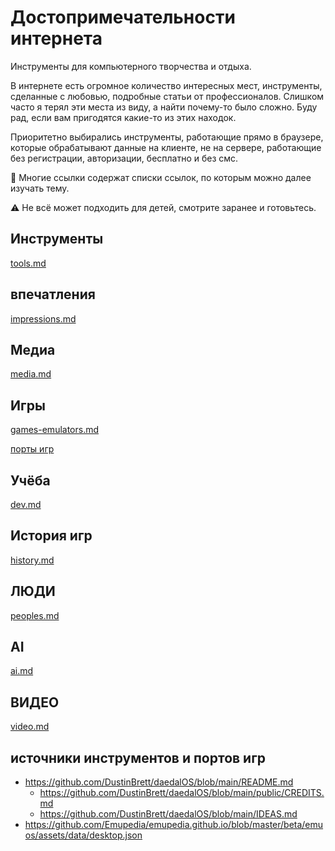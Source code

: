 # Достопримечательности интернета

Инструменты для компьютерного творчества и отдыха.

В интернете есть огромное количество интересных мест, инструменты, сделанные с любовью, подробные статьи от профессионалов. Слишком часто я терял эти места из виду, а найти почему-то было сложно. Буду рад, если вам пригодятся какие-то из этих находок.

Приоритетно выбирались инструменты, работающие прямо в браузере, которые обрабатывают данные на клиенте, не на сервере, работающие без регистрации, авторизации, бесплатно и без смс.

📌 Многие ссылки содержат списки ссылок, по которым можно далее изучать тему.

⚠️ Не всё может подходить для детей, смотрите заранее и готовьтесь.


## Инструменты

[tools.md](tools.md)


## впечатления

[impressions.md](impressions.md)


## Медиа

[media.md](media.md)


## Игры

[games-emulators.md](games-emulators.md)

[порты игр](https://disk.yandex.ru/i/wNIgojiss6tfTA)


## Учёба

[dev.md](dev.md)


## История игр

[history.md](history.md)


## ЛЮДИ

[peoples.md](peoples.md)


## AI

[ai.md](ai.md)


## ВИДЕО

[video.md](video.md)


## источники инструментов и портов игр
* https://github.com/DustinBrett/daedalOS/blob/main/README.md
  * https://github.com/DustinBrett/daedalOS/blob/main/public/CREDITS.md
  * https://github.com/DustinBrett/daedalOS/blob/main/IDEAS.md
* https://github.com/Emupedia/emupedia.github.io/blob/master/beta/emuos/assets/data/desktop.json
